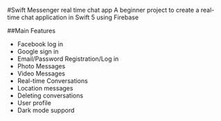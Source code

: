 #Swift Messenger real time chat app
A beginner project to create a real-time chat application in Swift 5 using Firebase

##Main Features
- Facebook log in
- Google sign in
- Email/Password Registration/Log in
- Photo Messages
- Video Messages
- Real-time Conversations
- Location messages
- Deleting conversations
- User profile
- Dark mode suppord
